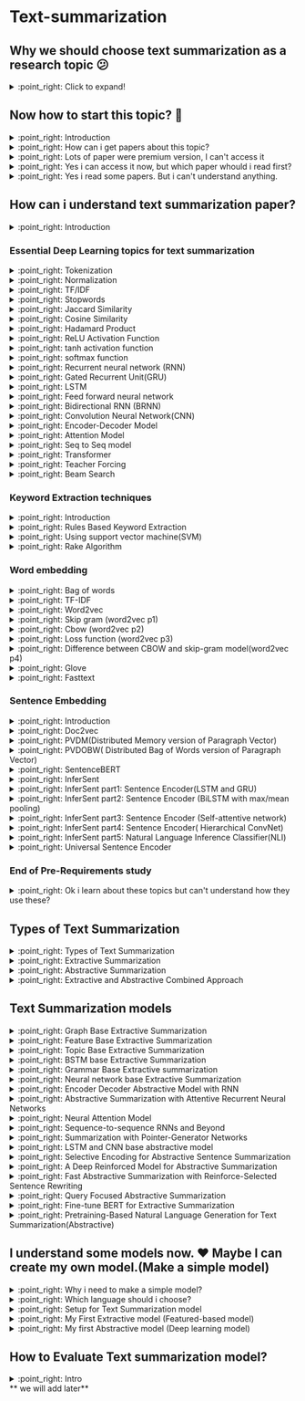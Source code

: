 # Text-summarization

## Why we should choose text summarization as a research topic :confused:
<details>
  <summary> :point_right:  Click to expand! </summary>
From my perspective, when I started to research. I was confused, which topics I should choose? Then I started to research it.  I found so many topics in NLP, but the problem is, every topic is in a stable phase. I was worried about it. After that, I found text summarization and it was not in a stable phase. Because text summarization has no accurate answer that can measure, how much good your model. And also this was a challenging topic. I got inspiration.

Another thing I found that in my country there was no better model published. So the first thing in any research is, "Is this topic already in a stable phase?". Still, text summarization is an amazing topic for research.
</details>

## Now how to start this topic? :face_with_head_bandage:
<details>
  <summary> :point_right:  Introduction </summary>
In any research, first, we need to know about that topic. In this case, we will do the same thing. We will search on google about this topic. Learn What is text summarization? :laughing: . Just spend 2-3 days about it.

2-3 days needed to make mindset. Now you should start reading papers about text summarization. At least you should read 10-20 papers.
</details>

<details>
  <summary> :point_right:  How can i get papers about this topic? </summary>
  It is a basic problem, where we will find the paper. The simple answer is google scholar. Google scholar collects all the research papers from all the research and journal sites.

So simply go [scholar](https://scholar.google.com)
</details>

<details>
  <summary> :point_right:  Lots of paper were premium version, I can't access it</summary>
 I am also depressed about it. How to access them!  After researching somedays, 
  I found an interesting ( https://sci-hub.se  )
  In this site, we can access lots of papers freely.
</details>

<details>
  <summary> :point_right: Yes i can access it now, but which paper whould i read first?</summary>
  In scholar, we can easily select the year. So first read old papers. Cause we won't understand easily recent papers.
</details>

<details>
  <summary> :point_right: Yes i read some papers. But i can't understand anything.</summary>
 
  After reading these papers, you will find some new keywords. These keywords will make you depressed.
  Cause without 1 or 2 papers you won't understand what exactly these papers did. :laughing: 
</details>

## How can i understand text summarization paper?

<details>
  <summary> :point_right: Introduction</summary>
   I also same issue. I can't understand anything. Then i understood that i was stacked in some keywords. Maximum keywords were deep learning keywords. Then i started to learn deep learning. 
  
</details>

### Essential Deep Learning topics for text summarization
<details>
  <summary> :point_right: Tokenization</summary>
  Tokenization is a common task in Natural Language Processing (NLP). It’s a fundamental step in both traditional NLP methods like Count Vectorizer and Advanced Deep Learning-based architectures like Transformers.
Tokenization can be performed on word, character, or subword level.

    1. word: "I live in dhaka" = I-Live-in-dhaka(4 tokens)
    2. character: "Dhaka" = D-h-a-k-a (5 Tokens)
    3. subword: "smarter" = smart-er(2 Tokens)

So, simply tokenization is the process of dividing word or character. But why we need token?
Because of the processing of text data. For every text related model, if we need to run in a large corpus, we need tokenization. Tokenization makes a connection with vocabulary. So in preprocessing, the first step is tokenization.
 </details>

<details>
  <summary> :point_right: Normalization</summary>
When we normalize a natural language resource, we attempt to reduce the randomness in it, bringing it closer to a predefined “standard”. Thats why normalization in NLP is very important.
Normalization has different types of techniques.

    1. Tokenization: We already know about "How to make tokens from input".
    2. Stemming: This process will make every word in its root from. That means lowest form of a word. example: "Change,Changing,changer" to "chang".
    3. lemmatization: This also same to Stemming but not always make root from.
    4. Sentencizing: From a document it will take every sentences and remove every punctuation or symbol. Sometimes it will make everything lower form for better result. For every document we must do this process.
    5. reference resolution: Sometimes we need to make every third person to first person form for better accuracy. Reference resolution helps it.
![Stemming vs Lemmatization](img/sum53.png)
</details>

<details>
  <summary> :point_right: TF/IDF</summary>
TF-IDF is a statistical measure that evaluates how relevant a word is to a document in a collection of documents.
The full form of TF is Term Frequency (TF).The full form of IDF is Inverse Document Frequency.

**TF** = no. of times term occurrences in a document / total number of words in a document

**IDF** = log base e (total number of documents / number of documents which are having term )

There are lots of library in every language for measuring TF-IDF.
In NLP, TF/IDF is a necessary step for information retrieval and keyword Extraction. In-Text summarization, as we need to find information from sentences Tf/IDF does that for us. It was much simple and faster than any other model.
</details>

<details>
  <summary> :point_right: Stopwords</summary>
Stopwords are the words in any language which does not add much meaning to a sentence. They can safely be ignored without sacrificing the meaning of the sentence.

Suppose, a sentence **"Dhaka is the capital city of bangladesh"** . after removing stop words it looks like ** Dhaka capital city bangladesh** . See, it doesn't change the meaning.
So why we need it?

    1. Stopwords are rapidly used in sentences. So for getting usefull information, this always create problems.
    2. Without stopwords, our model computational power will be better.
    3. without stopwords, we can get better accuracy.


In english language nltk library marked **127 words** as a stop words.

```
i, me, my, myself, we, our, ours, ourselves, you, your, yours, yourself,yourselves,
he, him, his, himself, she, her, hers, herself, it, its, itself, they, them,their, 
theirs, themselves, what, which, who, whom, this, that, these, those, am, is,are, 
was, were, be, been, being, have, has, had, having, do, does, did, doing, a, an, 
the, and, but, if, or, because, as, until, while, of, at, by, for, with, about, 
against, between, into, through, during, before, after, above, below, to, from, 
up, down, in, out, on, off, over, under, again, further, then, once, here, there,
when, where, why, how, all, any, both, each, few, more, most, other, some, such,
no, nor, not, only, own, same, so, than, too, very, s, t, can, will, just, don,
should, now
```
we can customize it.

</details>


<details>
  <summary> :point_right: Jaccard Similarity</summary>

The **Jaccard index**, also known as **Intersection over Union** and **the Jaccard similarity coefficient** (originally given the French name coefficient de communauté by Paul Jaccard), is a statistic used for gauging the similarity and diversity of sample sets.

![equation](https://latex.codecogs.com/svg.latex?J(A,B)=%20\frac{|A\cap%20B|}{|A\cup%20B|}%20=%20\frac{|A\cap%20B|}{|A|+|B|-|A\cap%20B|)


![](https://latex.codecogs.com/svg.latex?d_j(A,B)%20=%201-J(A,B)=\frac{|A\cup%20B|-|A\cap%20B|}{|A\cup%20B|})

Here, ![](https://latex.codecogs.com/svg.latex?A%20\cap%20B) represents the number of common words between the set A and B;
![](https://latex.codecogs.com/svg.latex?A%20\cup%20B) represents total number of distinct words in the set A and B.
Why we need it?

Finding the relation between two sentences or vectors.
</details>

<details>
  <summary> :point_right: Cosine Similarity</summary>

As like as jaccard Similarity, Cosine similarity also works for finding relation of vectors.
Given two vectors of attributes, A and B, the cosine similarity, ![](https://latex.codecogs.com/svg.latex?cos(\theta)) , is represented using a dot product and magnitude as

![](https://latex.codecogs.com/svg.latex?similarity%20=%20\cos%20(\theta)%20=%20\frac{A.B}{||A||\hspace{2pt}||B||}%20=%20\frac{\sum^n_{i=1}%20A_i%20B_i}{\sqrt{\sum^n_{i=1}%20A^2_i}\sqrt{\sum^n_{i=1}%20B^2_i}})

where A_i and B_i are components of vector A and B respectively.

</details>


<details>
  <summary> :point_right: Hadamard Product</summary>

In mathematics, the Hadamard product (also known as the element-wise, entrywise or Schur product) is a binary operation that takes two matrices of the same dimensions and produces another matrix of the same dimension as the operands, where each element i, j is the product of elements i, j of the original two matrices.

![](img/sum42.png)

</details>


<details>
  <summary> :point_right: ReLU Activation Function</summary>
ReLU stands for rectified linear unit, and is a type of activation function. It is widely used in Activation Function.

![](img/sum26.png)
why do we use ReLU, if we already have sigmoid?


    1. it takes less time to train or run.
    2. It is very faster than other models.  Cause there is no complex equation. It doesn’t have the vanishing gradient problem suffered by other activation functions like sigmoid or tanh.

But in relu, if the number is negative it will make number 0. So, if all number is negative, it don't activated the function. And it's called Dying ReLU.

ReLU has so many version. **Leaky ReLU** is mostly used in deep learning. Instead of making 0, it makes negative value to multiple of a constant factor.
</details>


<details>
  <summary> :point_right: tanh activation function</summary>

In sigmoid function, every value transform 0 to 1. In tanh function instead of 0 to 1, it makes -1 to 1.

![](img/gg.jpg)

</details>

<details>
  <summary> :point_right: softmax function</summary>

The softmax function squashes the outputs of each unit to be between 0 and 1, just like a sigmoid function. But it also divides each output such that the total sum of the outputs is equal to 1.

![](img/sum23.jpg)

The output of the softmax function is equivalent to a categorical probability distribution, it tells you the probability that any of the classes are true.

Mathematically the softmax function is shown below, where z is a vector of the inputs to the output layer (if you have 10 output units, then there are 10 elements in z). And again, j indexes the output units, so j = 1, 2, ..., K.

![](https://latex.codecogs.com/svg.latex?\sigma%20(z)_j%20=%20\frac{e^{z_j}}{\sum^K_{k=1}e^{z_k}})

Suppose, we have an image where '4' digit is written on it. Now we want character recognition from that image. And we do all process for recognition of the character and make a vector. Now after using softmax function in our result it looks like,

![](img/sum24.png)

So softmax function is basically making the vector into the probabilistic vector.
</details>

<details>
  <summary> :point_right: Recurrent neural network (RNN)</summary>

Recurrent Neural Networks (RNNs) are widely used for data with some kind of sequential structure. For instance, time series data has an intrinsic ordering based on time. Sentences are also sequential, "I love dogs" has a different meaning than "Dogs I love." So if you are working with sequential model, RNN might be the solution for that.\\
A simple architecture for RNN

![](img/sum27.png)

1. **Vector h :** is the output of the hidden state after the activation function has been applied to the hidden nodes. 
   
2. **Matrices Wx, Wy, Wh:** — are the weights of the RNN architecture which are shared throughout the entire network. The model weights of Wx at t=1 are the exact same as the weights of Wx at t=2 and every other time step.
   
3. **Vector Xi:** is the input to each hidden state where i=1, 2,…, n for each element in the input sequence.

We can make divide full architecture with two part.
1. Forward Propagation
2. Backpropagation through time

**Forward Propagation:**

In Forward Propagation, we calculate everything. Like, output,hidden state,loss function,gradient etc.

![](img/sum28.png)
Here,
* **k** is the dimension of the input vector Xi
  
* **d** is the number of hidden nodes

Loss function is calculated by multi-class cross entropy loss function.

![](https://latex.codecogs.com/svg.latex?L_t(y_t,\hat%20y_t)%20=%20-y_t%20log(\hat%20y_t))

OverAll loss function is calculated by below equation.

![](https://latex.codecogs.com/svg.latex?L_{total}(y,\hat%20y)%20=%20-\sum^n_{t=1}%20y_t%20\log(\hat%20y_t))

For gradient calculation of ![](https://latex.codecogs.com/svg.latex?W_y),

![](https://latex.codecogs.com/svg.latex?\frac{\partial%20L_{total}}{\partial%20W_Y}%20=%20\frac{\partial%20L_1}{\partial%20\hat%20y_1}%20\frac{\partial%20\hat%20y_1}{\partial%20z_1}\frac{\partial%20z_1}{\partial%20W_Y}%20+%20\frac{\partial%20L_2}{\partial%20\hat%20y_2}%20\frac{\partial%20\hat%20y_2}{\partial%20z_2}\frac{\partial%20z_2}{\partial%20W_Y}%20+%20\frac{\partial%20L_3}{\partial%20\hat%20y_3}%20\frac{\partial%20\hat%20y_3}{\partial%20z_3}\frac{\partial%20z_3}{\partial%20W_Y}%20=%20\sum^n_{t=1}%20\frac{\partial%20L_t}{\partial%20W_Y})

For gradient Calculation of ![](https://latex.codecogs.com/svg.latex?W_x),

![](https://latex.codecogs.com/svg.latex?\frac{\partial%20L_{total}}{\partial%20W_X}%20=%20\sum^n_{t=1}%20\sum^n_{k=0}%20\frac{\partial%20L_t}{\partial%20\hat%20y_t}%20\frac{\partial%20\hat%20y_t}{\partial%20z_t}\frac{\partial%20z_t}{\partial%20h_t}\frac{\partial%20h_t}{\partial%20h_k}\frac{\partial%20h_k}{\partial%20W_x})

**BackPropagation through time:**

In backward Propagation, It's updated ![](https://latex.codecogs.com/svg.latex?W_x) , ![](https://latex.codecogs.com/svg.latex?W_y) ,![](https://latex.codecogs.com/svg.latex?W_h) value based on gradients.

So, overall process look like,

1. Initialize weight matrices Wx, Wy, Wh randomly

2. Forward propagation to compute predictions

3. Compute the loss

4.Backpropagation to compute gradients

5. Update weights based on gradients

6. Repeat steps 2–5

A problem that RNNs face, which is also common in other deep neural nets, is the **vanishing gradient problem** . Vanishing gradients make it difficult for the model to learn long-term dependencies. For example, if an RNN was given this sentence,

```
The brown and black dog,which was playing with cat, was a German shepherd
```
in this sentence, when we want to predict 'shepherd', it needs the input brown. But 'brown' is too far from 'shepherd'. A long term dependency occurs. And it creates gradient loss. Cause gradient follows chain rule.
However, there have been advancements in RNNs such as gated recurrent units (GRUs) and long short term memory (LSTMs) that have been able to deal with the problem of vanishing gradients.

</details>


<details>
  <summary> :point_right: Gated Recurrent Unit(GRU)</summary>

To solve the vanishing gradient problem of a standard RNN, GRU uses, so-called, update gate and reset gate. Basically, these are two vectors which decide what information should be passed to the output. The special thing about them is that they can be trained to keep information from long ago, without washing it through time or remove information which is irrelevant to the prediction.
![](img/sum29.png)

**Update Gate:**
We start with calculating the update gate $Z_t$ for time step t using the,

![](https://latex.codecogs.com/svg.latex?z_t%20=%20\sigma%20(W^{(z)}%20x_t%20+%20U^{(z)}%20h_{t-1}))


The update gate helps the model to determine how much of the past information (from previous time steps) needs to be passed along to the future.

**Reset Gate:** this gate is used from the model to decide how much of the past information to forget. To calculate it, we use:

![](https://latex.codecogs.com/svg.latex?r_t%20=\sigma%20(W^{(r)}x_t%20+%20U^{(r)}h_{t-1}))


**Current memory content:**
This is a big process, because output depends on it. We can divide it with 4 section.

![](https://latex.codecogs.com/svg.latex?h_t%20=\tanh%20(Wx_t%20+%20r_t%20\odot%20Uh_{t-1}))

1. Multiply the input ![](https://latex.codecogs.com/svg.latex?x_t) with a weight W and ![](https://latex.codecogs.com/svg.latex?h_{t-1}) with a weight U.

2. Calculate the Hadamard (element-wise) product between the reset gate ![](https://latex.codecogs.com/svg.latex?r_t) and ![](https://latex.codecogs.com/svg.latex?Uh_{t-1}). That will determine what to remove from the previous time steps.
3. Sum up the results of step 1 and 2.
4. Apply the nonlinear activation function tanh.

**Final memory at current time step:** This is the output state. Here we computes output from previous computation.

![](https://latex.codecogs.com/svg.latex?h_t%20=%20z_t%20\odot%20h_{t-1}%20+%20(1-z_t)\odot%20h_t)

1. Apply element-wise multiplication to the update gate ![](https://latex.codecogs.com/svg.latex?z_t) and ![](https://latex.codecogs.com/svg.latex?h_{t-1}) .
2. Apply element-wise multiplication to ![](https://latex.codecogs.com/svg.latex?1-z_t) and ![](https://latex.codecogs.com/svg.latex?h`_t) .
3. Sum the results from step 1 and 2.

</details>


<details>
  <summary> :point_right: LSTM</summary>
Long Short Term Memory are a special kind of RNN, capable of learning long-term dependencies. They were introduced by Hochreiter \& Schmidhuber (1997) [20], and were refined and popularized by many people in following work. Lstm architecture is similar to GRU.

![](img/sum30.png)

We can divide whole architecture with 4 section,

**1. Forget gate( ![](https://latex.codecogs.com/svg.latex?f_t) ):**
The first step in our LSTM is to decide what information we’re going to throw away from the cell state. This decision is made by a sigmoid layer called the “forget gate layer.” It looks at ![](https://latex.codecogs.com/svg.latex?h_(t-1)) and ![](https://latex.codecogs.com/svg.latex?x_t), and outputs a number between 0 and 1 for each number in the cell state ![](https://latex.codecogs.com/svg.latex?C_{t-1}). 
**1** represents “completely keep this” while a **0** represents “completely get rid of this.”

![](https://latex.codecogs.com/svg.latex?f_t=\sigma%20(x_tU^f%20+%20h_{t-1}W^f))

**2. input gate (![](https://latex.codecogs.com/svg.latex?i_t) ):** The next step is to decide what new information we’re going to store in
the cell state. This has two parts. First, a sigmoid layer called the “input gate layer” 
decides which values we’ll update. Next, a tanh layer creates a vector of new candidate 
values, ![](https://latex.codecogs.com/svg.latex?\tilde%20C_t), 
that could be added to the state. In the next step, we’ll combine these two to create an 
update to the state.

![](https://latex.codecogs.com/svg.latex?i_t=\sigma%20(x_tU^i%20+%20h_{t-1}W^i))

![](https://latex.codecogs.com/svg.latex?\tilde%20C_t=\tanh%20(x_tU^g%20+%20h_{t-1}W^g))

**3. update old state:** It’s now time to update the old cell state, ![](https://latex.codecogs.com/svg.latex?C_{t-1}), into the new cell state ![](https://latex.codecogs.com/svg.latex?C_t). The previous steps already decided what to do, we just need to actually do it.

We multiply the old state by ![](https://latex.codecogs.com/svg.latex?f_t), forgetting the things we decided to forget earlier. Then we add ![](https://latex.codecogs.com/svg.latex?i_t%20\ast%20\tilde%20C_t). This is the new candidate values, scaled by how much we decided to update each state value.

![](https://latex.codecogs.com/svg.latex?C_t=\sigma%20(f_t*C_{t-1}%20+%20i_t*%20\tilde%20C_t))

**4. output Gate:** Finally, we need to decide what we’re going to output. This output will be based on our cell state, but will be a filtered version. First, we run a sigmoid layer which decides what parts of the cell state we’re going to output. Then, we put the cell state through tanh (to push the values to be between - and 1 and multiply it by the output of the sigmoid gate, so that we only output the parts we decided to.

![](https://latex.codecogs.com/svg.latex?o_t=\sigma%20(x_tU^o%20+%20h_{t-1}W^o))

![](https://latex.codecogs.com/svg.latex?h_t=\tanh%20(C_t)*%20o_t)

</details>


<details>
  <summary> :point_right: Feed forward neural network</summary>

Feed forward neural network is a simple one directional neural network. In RNN there a backward propagation but here only forward propagation. But in this neural network there is a lots of hidden layer for decision making. for computing hidden layer, in this network sigmoid function is used. output layer is only 1 and 0 activation function. Thats why this network is simplest neural network.

![](img/sum50.png)
</details>

<details>
  <summary> :point_right: Bidirectional RNN (BRNN)</summary>

In 1997 Schuster & mike proposed bidirectional model of RNN [26].

![](img/sum35.png)

The idea is to split the state neurons of a regular RNN in a part that is responsible for the positive time direction (forward states) and a part for the negative time direction (backward states). Outputs from forward states are not connected to inputs of backward states, and vice versa.

**FORWARD PASS:** \
Run all input data for one time slice through 
![](https://latex.codecogs.com/svg.latex?1\leq%20t\leq%20T) the BRNN and determine all
predicted outputs.
1. Do forward pass just for forward states (from t=1
to t=T ) and backward states (from t=T to t=1).
2. Do forward pass for output neurons.

**BACKWARD PASS:** \
Calculate the part of the objective function derivative
for the time slice ![](https://latex.codecogs.com/svg.latex?1\leq%20t\leq%20T) used in the forward pass.
1. Do backward pass for output neurons.
2. Do backward pass just for forward states (from t=T
to t=1 ) and backward states (from t=1
to t=T).
</details>

<details>
  <summary> :point_right: Convolution Neural Network(CNN)</summary>

CNN was introduced by LeCun at 1998 [27]. Images recognition, images classifications. Objects detections, recognition faces etc., are some of the areas where CNNs are widely used.

![](img/sum37.jpeg)

We already know what is **Relu** Layer.

**Padding:** \
Sometimes filter does not fit perfectly fit the input image. We have two options for padding:

1. Pad the picture with zeros (zero-padding) so that it fits
   
2. Drop the part of the image where the filter did not fit. This is called valid padding which keeps only valid part of the image.

**pooling:**
Pooling layers section would reduce the number of parameters when the images are too large. Spatial pooling also called subsampling or downsampling which reduces the dimensionality of each map but retains important information. Spatial pooling can be of different types:

1. Max Pooling
2. Average Pooling
3. Sum Pooling

Max Pooling is the most common among others.Max pooling takes the largest element from the rectified feature map. Taking the largest element could also take the average pooling. Sum of all elements in the feature map call as sum pooling.

![](img/sum36.png)


**Flattening:** An image is nothing but a matrix of pixel values. 
In Neural network it is difficult to work with 3-dimentional matrix. 
So we make 2D matrix to 1D matrix by flattened for feeding the next layer.

![](img/sum38.png)


**Fully Connected Layer:** \
The layer we call as FC layer, we flattened our matrix into vector and feed it into a 
fully connected layer like a neural network. Every node connected to others hidden layer node.

**Process:** 

1. Provide input image into convolution layer
2. Choose parameters, apply filters with strides, padding if requires. Perform convolution on the image and apply ReLU activation to the matrix.
3. Perform pooling to reduce dimensionality size
4. Add as many convolutional layers until satisfied
5. Flatten the output and feed into a fully connected layer (FC Layer)
6. Output the class using an activation function (Logistic Regression with cost functions) and classifies images.


</details>

<details>
  <summary> :point_right: Encoder-Decoder Model</summary>

The encoder-decoder model is composed of encoder and decoder like its name. The encoder converts an input document to a latent representation (vector), and the decoder generates a summary by using it.
It was develop by google AI [21] and also implemeted it in the google play service. In our message section, this technique is used. So we already know what is it.

![](img/sum31.png)

In Encoder part, machine will learn context sequentially. We can use any sequential model 
here for learning purpose. Like, RNN,LSTM,CNN,Seq to seq, GRU etc.
In Decoder part, machine Decode what he learn and it depends on what we want. 
It can be translation,summary,question-answer etc.

In NLP, Encoder Decoder model is hugely used by researcher Cause of good accuracy.
In summarization We will see how to summary a text by encoder decoder.

</details>




<details>
  <summary> :point_right: Attention Model</summary>

Suppose we want to translate English to bangla.

![](img/sum33.png)

In this figure, You can see when we translate 'Hasina', We don't need to focus 'Bangladesh'. When we decode something, we don't need to focus all the word. Only we need to focus those word who was closely connected. Here 'Attention' mechanism comes.

![](img/sum34.png)

In This figure, we have a bidirectional RNN for encoder. Now when we decode, 
there is a value comes from every hidden state. Because we need to know which word
we need to focus. This model is proposed by Bahdanau at 2014 [25].

In this architecture, they define each conditional probability,

![](https://latex.codecogs.com/svg.latex?p(y_i|y_1,...,y_{i-1},X)=g(y_{i-1},s_i,c_i))

where ![](https://latex.codecogs.com/svg.latex?s_i) is an RNN hidden state for time i, computed by

![](https://latex.codecogs.com/svg.latex?s_i=f(s_{i-1},y_{i-1},c_i))

The context vector ![](https://latex.codecogs.com/svg.latex?c_i) is, then, computed as a weighted sum of these annotations ![](https://latex.codecogs.com/svg.latex?h_i)

![](https://latex.codecogs.com/svg.latex?c_i=\sum^{T_x}_{j=1}\alpha_{ij}h_j)

The weight ![](https://latex.codecogs.com/svg.latex?\alpha_{ij}) of each annotation ![](https://latex.codecogs.com/svg.latex?h_j) is computed by

![](https://latex.codecogs.com/svg.latex?\alpha_{ij}=\frac{\exp(e_{ij})}{\sum^{T_x}_{k=1}\exp(e_{ik})})

where,

![](https://latex.codecogs.com/svg.latex?e_{ij}=a(s_{i-1},h_j))

![](https://latex.codecogs.com/svg.latex?h_j) is the hidden state of RNN Model


</details>



<details>
  <summary> :point_right: Seq to Seq model</summary>

This model is one of the famous model in NLP. Why? It can solve different types of difficult task that we can't do with other language. This model is also very fast.
This model was introduced by google at 2014 [30]. This model also based on encoder-decoder architecture.
But we need to give input sequentially and output layer will give us output sequentially. So, there is no big difference.

We can use different types model in encoder and decoder here. Like,

1. RNN or Bidirectional RNN
2. LSTM or Bidirectional LSTM
3. GRU or Bidirectional GRU

</details>


<details>
  <summary> :point_right: Transformer</summary>

Transfer learning or transformer is the first transduction model relying entirely on self-attention to compute representations of its input and output without using sequence-aligned RNNs or convolution. How? why is this model much important and famous?  This model was introduced by Vaswani at 2017 in his famous paper "Attention is all you need" [37]. They used multi-head attention instead of single-head attention.

![](img/sum51.png)

From this figure, we can guess how this architecture works.\
We already know about **"Embedding", "Feed Forward neural network",
"Softmax","Normalization"**. Now we will know about **"Multi-Head Attention"** and **"Positional Encoding"**.

**Positional Embedding:** Since this model contains no recurrence and no convolution,
in order for the model to make use of the
order of the sequence, we must inject some information about the relative or absolute position
of the
tokens in the sequence. To this end, they add "positional encodings" to the input embeddings 
at the bottoms of the encoder and decoder stacks. The positional encodings have the same dimension ![](https://latex.codecogs.com/svg.latex?d_{model})
as the embeddings, so that the two can be summed. They used sine and cosine function for different frequency.

![](https://latex.codecogs.com/svg.latex?PE_{(pos,2i)}=\sin(pos/10000^{2i/d_{model}}))

![](https://latex.codecogs.com/svg.latex?PE_{(pos,2i+1)}=\cos(pos/10000^{2i/d_{model}}))

**Multi-Head Attention:** In single attention, if the input consists of
queries and keys of dimension ![](https://latex.codecogs.com/svg.latex?d_k), and values of dimension ![](https://latex.codecogs.com/svg.latex?d_v), We compute the dot products of the query with all keys, divide each by 
![](https://latex.codecogs.com/svg.latex?\sqrt{d_k}), and apply a softmax function to obtain the weights on the
values.

![](https://latex.codecogs.com/svg.latex?Attention(Q,K,V)=softmax(\frac{QK^T}{\sqrt{d_k}})V)

In Multi-Head Attention model, instead of performing a single attention function with $d_{model}$-dimensional keys, values and queries,
we found it beneficial to linearly project the queries, keys and values h times with different, learned
linear projections to ![](https://latex.codecogs.com/svg.latex?d_k), ![](https://latex.codecogs.com/svg.latex?d_k) and ![](https://latex.codecogs.com/svg.latex?d_v) dimensions, respectively.
Multi-head attention allows the model to jointly attend to information from different representation
subspaces at different positions. With a single attention head, averaging inhibits this

![](https://latex.codecogs.com/svg.latex?MultiHead(Q,K,V)=Concat(head_1,...,head_h)W^O)

where,

![](https://latex.codecogs.com/svg.latex?head_i=Attention(QW^Q_i,KW^k_i,VW^V_i))

We have to fixed head size.

**Self Attention:** Self-attention, sometimes called intra-attention, is an attention mechanism relating different positions of a single sequence in order to compute a representation of the sequence.Self-attention allows the model to look at the other words in the input sequence to get a better understanding of a certain word in the sequence. Now, let’s see how we can calculate self-attention.

1. First, we need to create three vectors from each of the encoder’s input vectors: 
    Query Vector,
Key Vector,
Value Vector.
2. Next, we will calculate self-attention for every word in the input sequence
3. Consider this phrase – “Legends Never die”. To calculate the self-attention for the first word “Legends”, we will calculate scores for all the words in the phrase with respect to “legends”. This score determines the importance of other words when we are encoding a certain word in an input sequence

![](img/sum54.png)


**Encoder:** The encoder is composed of a stack of N = 6 identical layers. Each layer has two
sub-layers. The first is a multi-head self-attention mechanism, and the second is a simple, position wise fully 
connected feed-forward network. We employ a residual connection [10] around each of
the two sub-layers, followed by layer normalization [1]. That is, the output of each sub-layer is
LayerNorm(x + Sublayer(x)), where Sublayer(x) is the function implemented by the sub-layer
itself. To facilitate these residual connections, all sub-layers in the model, as well as the embedding
layers, produce outputs of dimension ![](https://latex.codecogs.com/svg.latex?d_{model}) = 512.

**Decoder:** The decoder is also composed of a stack of N = 6 identical layers. In addition to the two
sub-layers in each encoder layer, the decoder inserts a third sub-layer, which performs multi-head
attention over the output of the encoder stack. Similar to the encoder, we employ residual connections
around each of the sub-layers, followed by layer normalization. We also modify the self-attention
sub-layer in the decoder stack to prevent positions from attending to subsequent positions. This
masking, combined with fact that the output embeddings are offset by one position, ensures that the
predictions for position i can depend only on the known outputs at positions less than i.


</details>


<details>
  <summary> :point_right: Teacher Forcing</summary>

Teacher forcing is a strategy for training recurrent neural networks that uses model output from a prior time step as an input. 
Teacher forcing works by using the actual or expected output from the training dataset at the current time step y(t) as 
input in the next time step X(t+1), rather than the output generated by the network.

Lets take an example,

"Dhaka is the capital city of bangladesh". We want to feed this sentence in RNN. We must add [start] and [end] 
token in the sentence. 

now the sentence looks like, "[Start] Dhaka is the capital city of bangladesh [End]".

When we give [Start] token, if it gives "The" as a output, and if we continue this process,
whole sequence will be wrong. The model is in the off track and is going to get punished for every subsequent 
word it generates. This makes learning slower and the model unstable.

Here Teacher Forcing comes, When we calculate error and found we are in off track 
we will replace it with others word. It makes faster the model. 

Lots of teacher forcing approach were invented in recent years, we can use any of it.

</details>


<details>
  <summary> :point_right: Beam Search</summary>

Let's Think about, after calculating a output vector, how we can predict correct sentence. 
As like as Teacher forcing, If one word is incorrect, entire sequence can be incorrect. 
After using softmax function, If we take always highest value , it may be give wrong value. In greedy search, 
always take highest softmax value.

Instead of taking only maximum value we can take few value with highest softmax value. 
Suppose our Beam=3, We will take 3 value from output vector and make a bfs tree with it.

![](img/sum55.jpg)


After taking each of them, we will calculate conditional probability with them in each time step.
And we will take maximum probabilistic Sequence for our output.

</details>

### Keyword Extraction techniques

<details>
  <summary> :point_right: Introduction</summary>
Keyword extraction is tasked with the automatic identification of terms that best describe the subject of a document. Key phrases, key terms, key segments or just keywords are the terminology which is used for defining the terms that represent the most relevant information contained in the document.(source wiki). If you get good keyword from text, your answer will be more accurate.
Maximum extractive and abstractive models depend on keyword Extraction.

</details>


<details>
  <summary> :point_right: Rules Based Keyword Extraction</summary>

Rules-based Keyword extraction basically conditional or pattern type.
In 2008  Khoury, Richard, Fakhreddine Karray, and Mohamed S. Kamel published a paper about a rules-based model in keyword extraction using parts of speech hierarchy [1]. In this model, they describe, parts of speech have an important role in keyword extraction. They made a supervised learning model and a training corpus.

1. words are split according to their parts of speech tag. 
2. words are divided into different categories.
3. rules and condition check here which looks like a tree, every edge have a different condition.
4. if the word goes to the leaf then we will take it as a keyword.

</details>


<details>
  <summary> :point_right: Using support vector machine(SVM)</summary>

In machine learning, support vector machines (SVMs, also support vector networks) are supervised learning models with 
associated learning algorithms that analyze data used for classification and regression analysis.
In 2006, Zheng and khuo made a keyword extraction model using SVM [2].

1. **Pre-processing:** For a document, we conduct the sentence split, word tokenization and POS (part-of-speech) tagging by using GATE. Next, employ Linker to analyze the dependency relationships between words in each sentence. After that, we employ tri-gram to create candidate phrases and then filter the phrases whose frequencies are below a predefined threshold. We also exclude the common words in the stop-words list. We conduct gentle stemming by using WordNet. Specifically, we only stem the plural noun, gerund, and passive infinitive by their dictionary form. Finally, we obtain a set of ‘keyword candidate’ for later processing.
2. **Feature extraction:** The input is a bag of words/phrases in a document. We make use of both local context information(POS Feature, Linkage Features, Contextual TFIDF Feature) and global context information(TFIDF Feature, First Occurrence Feature, Position Features) of a word/phrase in a document to define its features. The output is the feature vectors, and each vector corresponds to a word/phrase.
3. **Learning:** The input is a collection of feature vector by step (2). We construct a SVM model that can identify the keyword. In the SVM model, we view a word/phrase as an example, the words/phrases labeled with ‘keyword’ as positive examples, and the other words/phrases as negative examples. We use the labeled data to train the SVM model in advance.
4. **Extraction:** The input is a document. We employ the preprocessing and the feature extraction on it, and obtain a set of feature vectors. We then predict whether or not a word/phrase is a keyword by using the SVM model from step (3). Finally, the output is the extracted keywords for that document.

</details>

<details>
  <summary> :point_right: Rake Algorithm</summary>
In 2010 Stuart Rose invented new techniques in keyword extraction name Rapid automatic keyword extraction(RAKE).
It was one of the popular algorithms used in finding important keywords. In-text Summarization, this algorithm much popular in keyword extraction.

**Candidate keywords:**  Split the words by tokenizing them. Remove the stop word and delimiters.
All other word is candidate words. Be careful about the position. Cause position matters when we rank them.

**Keyword scores:** Keyword Scores were calculated from the co-occurrence graph.

Suppose we have some word token after stop word remove.
```
Compatibility – systems – linear constraints – set – natural numbers – Criteria –
compatibility – system – linear Diophantine equations – strict inequations – nonstrict
inequations – Upper bounds – components – minimal set – solutions – algorithms –
minimal generating sets – solutions – systems – criteria – corresponding algorithms –
constructing – minimal supporting set – solving – systems – systems
```

For co-occurrence graph we need sorted, unique word. now it looks like,

```
algorithms – bounds – compatibility – components – constraints – constructing – corresponding –
criteria – diophantine – equations – generating – inequations – linear – minimal – natural –
nonstrict – numbers – set – sets – solving – strict – supporting – system – systems – upper
```

In co-occurrence we check for every i,j cell. if i'th row and j'th coloum are related or co-related,
we will increase count of this cell. Table 2.1 and Table 2.2 define us how it works.
![](img/table1.png) 

![](img/table2.png)

**Extracted keywords** After candidate keywords are scored, the top T scoring candidates are selected as keywords for the document. We compute T as one-third the number of words
in the graph.
</details>


### Word embedding


<details>
  <summary> :point_right: Bag of words</summary>

The bag-of-words model is a simplifying representation used in natural language processing and information retrieval (IR).
In this model, a text (such as a sentence or a document) is represented as the bag (multiset) of its words, disregarding
grammar and even word order but keeping multiplicity.The bag-of-words model is commonly used in methods of document 
classification where the (frequency of) occurrence of each word is used as a feature for training a classifier.
An early reference to "bag of words" in a linguistic context can be found in Zellig Harris's 1954 article on Distributional Structure.[source: wiki]
Bag of words process has two steps.

**Tokenization:**  First we tokenize whole sentences.
**Vectors Creation:**
	after doing the first step, we will make a vector for each sentence.
	Dividing sentences into words and creating a list with all unique words and also in alphabetical order. \\
Let's take an example with three-sentence,
```
 John likes to watch movies.
 Mary likes movies too.
 Mary also likes to watch football games.
```
Now after tokenization, our word list look like,

```
[also,football,games,john,likes,mary,movies,to,too,watch]
```

After that we need to compute sparse matrix. This sparse matrix represent the bag of words.
In sparse matrix every cell represent, **occurence of j'th word in i'th sentence**. 

![](img/sum1.jpg)
</details>


<details>
  <summary> :point_right: TF-IDF</summary>

TF-IDF value will be increased based on frequency of the word in a document. Like Bag of Words in this technique also we can not get any semantic meaning for words. \\
But this technique is mostly used for document classification and also 
successfully used by search engines like Google, as a ranking factor for content.

Suppose we have three sentences.
```
A. This pasta is very tasty and affordable.
B. This pasta is not tasty and is affordable.
C. This pasta is very very delicious.
```
Let's consider each sentence as a document. Here also our first task is tokenization (dividing sentences into words or tokens) and then taking unique words.

![](img/table3.png)

</details>


<details>
  <summary> :point_right: Word2vec</summary>

The Word2Vec model is used for learning vector representations of words called “word embeddings”. In the previous methods, there was no semantic meaning from words of corpus. 
Word2vec model takes input as a large size of the corpus and produces output to vector space. This vector space size may be in hundred of dimensionality. Each word vector will be placed on this vector space.
word2vec uses 2 types of methods. There are

1. Skip-gram
2. CBOW (Continuous Bag of Words)


![](img/sum2.png)

Here one more thing we have to discuss that is window size. window size basically 1-gram,bi-gram,tri-gream,N-gram model.

</details>

<details>
  <summary> :point_right: Skip gram (word2vec p1)</summary>
In this method , take the center word from the window size words as an input and context words (neighbour words) as outputs. Word2vec models predict the context words of a center word using skip-gram method. Skip-gram works well with a small dataset and identifies rare words really well.
In 2013 Mikolov first time told about this method [3].

![](img/sum3.png)

According to Fig,

1. Both the input word **wi** and the output word **wj** are one-hot encoded into binary vectors **x** and **y** of size V.
2. First, the multiplication of the binary vector x and the word embedding matrix **W** of size 
   **V×N** gives us the embedding vector of the input word **wi** the i-th row of the matrix 
   **W**.
3. This newly discovered embedding vector of dimension N forms the hidden layer.
4. The multiplication of the hidden layer and the word context matrix 
   **W'** of size **N×V** produces the output one-hot encoded vector **y**.
5. The output context matrix **W'** encodes the meanings of words as context, 
   different from the embedding matrix W. NOTE: Despite the name, **W'** is independent of 
   **W**, not a transpose or inverse or whatsoever.

</details>

<details>
  <summary> :point_right: Cbow (word2vec p2)</summary>
The Continuous Bag-of-Words (CBOW) is another similar model for learning word vectors. It predicts the target word (i.e. “swing”) 
from source context words (i.e., “sentence should the sword”).
Because there are multiple contextual words, we average their corresponding word vectors, constructed 
by the multiplication of the input vector and the matrix \emph{W}. Because the averaging stage smoothes over a lot
of the distributional information, some people believe the CBOW model is better for small dataset.

![](img/sum4.png)

</details>


<details>
  <summary> :point_right: Loss function (word2vec p3)</summary>
Both the skip-gram model and the CBOW model should be trained to minimize a well-designed loss/objective function. 
There are several loss functions we can incorporate to train these language models. like,

1. Full Softmax
2. Hierarchical Softmax
3. Cross Entropy
4. Noise Contrastive Estimation (NCE)
5. Negative Sampling (NEG)
</details>


<details>
  <summary> :point_right: Difference between CBOW and skip-gram model(word2vec p4)</summary>

</details>



<details>
  <summary> :point_right: Glove</summary>
GloVe stands for global vectors for word representation. It is an unsupervised learning algorithm 
developed by Stanford for generating word embeddings by aggregating global word-word co-occurrence matrix from a corpus. 
The resulting embeddings show interesting linear substructures of the word in vector space.
GloVe is essentially a log-bilinear model with a weighted least-squares objective. The main intuition underlying the model 
is the simple observation that ratios of word-word co-occurrence probabilities have the potential for encoding some form of meaning. In Glove we also create sparse matrix.
It was directly involved in the probability matrix.

For example, consider the co-occurrence probabilities for target words ice and steam with various probe words from the vocabulary.
Here are some actual probabilities from a 6 billion word corpus:

![](img/sum7.png)

</details>


<details>
  <summary> :point_right: Fasttext</summary>

Compared to other word embedding methods, FastText (Mikolov et al., 2016) is a new approach which can generate competitive results.[4] [5] This technique is much popular.

![](img/sum6.jpg)

According to the main paper, the model is a simple neural network with only one layer.
The bag-of-words representation of the text is first fed into a lookup layer, 
where the embeddings are fetched for every single word. Then, those word embeddings are 
averaged, so as to obtain a single averaged embedding for the whole text. At the hidden layer
we end up with **(n\_words x dim)** number of parameters, where dim is the size of the 
embeddings and n\_words is the vocabulary size. After the averaging, we only have a single 
vector which is then fed to a linear classifier: we apply the softmax over a linear transformation of the output of the input layer. The linear transformation is a matrix with {\bf (dim x n\_output)}, where {\bf n\_output} is the number output classes. In the original paper, the final log-likelihood is:

![](https://latex.codecogs.com/svg.latex?-\frac{1}{N}\sum^N_{i=n}y_n\log(f(BAx_n)))


where,
1. ![](https://latex.codecogs.com/svg.latex?x_n) is the original one-hot-encoded representation of a word (or n-gram feature),
2. A is the look-up matrix that retrieves the word embedding,
3. B is the linear output transformation,
4. f is the softmax function

</details>

### Sentence Embedding

<details>
  <summary> :point_right: Introduction</summary>

Instead of dealing with words, we can directly work with the sentence. how? 
Sentence embedding is the answer. Sentence embedding also makes semantic information 
in vector.

Suppose we have two sentences, 'I don’t like crowded places',
'However, I like one of the world’s busiest cities, New York'. 
Here, How can we make the machine draw the inference between ‘crowded places’
and ‘busy cities’?

Word embedding can't do that. But we can do it by sentence embedding.
There are lots of techniques in recent years. We will talk about a few of them.

1. Doc2Vec
2. SentenceBERT
3. InferSent
4. Universal Sentence Encoder

</details>


<details>
  <summary> :point_right: Doc2vec</summary>

An extension of Word2Vec, the Doc2Vec embedding is one of the most popular techniques out there.
Introduced in 2014, it is an unsupervised algorithm and adds on to the Word2Vec model by introducing another ‘paragraph vector’ by T mikolov [6]. In 2015 it was improved by Andrew [7]. Also, there are 2 ways to add the paragraph vector to the model. 
one is PVDM and another PVDOBW.
</details>


<details>
  <summary> :point_right: PVDM(Distributed Memory version of Paragraph Vector)</summary>

We assign a paragraph vector sentence while sharing word vectors among all sentences. Then we either average or concatenate the (paragraph vector and words vector) to get the final sentence representation.
If you notice, it is an extension of the Continuous Bag-of-Word type of Word2Vec where we predict the next word given a set of words. It is just that in PVDM, we predict the next sentence given a set of sentences.
![](img/sum8.png)
</details>

<details>
  <summary> :point_right: PVDOBW( Distributed Bag of Words version of Paragraph Vector)</summary>

PVDOBW is the extention of Skip-gram model in Word2vec. Here, we just sample random words from the sentence and make the model predict which sentence it came from(a classification task).

![](img/sum9.png)

PVDM is more than enough for most tasks.But we can use both parallelly.
</details>

<details>
  <summary> :point_right: SentenceBERT</summary>

Currently, the leader among the pack, SentenceBERT was introduced by Reimers in 2018 [8] 
and immediately took the pole position for Sentence Embeddings. At the heart of this 
BERT-based model, there are 4 key concepts:

1. Attention
2. Transformers
3. BERT
4. Siamese Network


we will discuss BERT,transformers,Attention model later.

Sentence-BERT uses a Siamese network like architecture to provide 2 
sentences as an input. These 2 sentences are then passed to BERT models and a pooling layer 
to generate their embeddings. Then use the embeddings for the pair of sentences as inputs to 
calculate the cosine similarity.

![](img/sum10.png)

Suppose we have some sentences.

1. I ate dinner. 
2. We had a three-course meal.
3. Brad came to dinner with us.
4. He loves fish tacos.",
5. In the end, we all felt like we ate too much.
6. We all agreed; it was a magnificent evening.

Now, if we want to find the similarity between these sentences with 
**"I had pizza and pasta"**. SentenceBert will give us.

![](img/table4.png)

</details>

<details>
  <summary> :point_right: InferSent</summary>

InferSent is a sentence embeddings method that provides semantic sentence representations 
invented by A Conneau in 2017 [9]. It is trained on natural language inference data and 
generalizes well to many different tasks.

In this model,they examine standard recurrent models such as LSTMs and
GRUs, for which we investigate mean and maxpooling over the hidden representations; 

The architecture consists of 2 parts:

1. One is the sentence encoder that takes word vectors and encodes sentences into vectors
2. Another, NLI classifier that takes the encoded vectors in and outputs a class among entailment, contradiction and neutral.

![](img/sum11.jpg)

In the author paper, four types of sentence encoder were discussed.

</details>
<details>
  <summary> :point_right: InferSent part1: Sentence Encoder(LSTM and GRU)</summary>

First, and simplest, encoders apply recurrent neural networks using either LSTM or GRU modules, as in sequence to sequence encoders. For a sequence of T words (w1, . . . , wT ), the network computes a set of T hidden representations h1, . . . , hT , with ht = -> LSTM(w1, . . . , wT ) (or using GRU units instead). A sentence is represented by the last hidden vector, hT.

</details>

<details>
  <summary> :point_right: InferSent part2: Sentence Encoder (BiLSTM with max/mean pooling)</summary>

It’s a bi-directional LSTM network which computes n-vectors for n-words and each vector is a 
concatenation of output from a forward LSTM and a backward LSTM that read the sentence in 
opposite direction. Then a max/mean pool is applied to each of the concatenated vectors to 
form the fixed-length final vector.
![](img/sum12.png)

</details>

<details>
  <summary> :point_right: InferSent part3: Sentence Encoder (Self-attentive network)</summary>

The self-attentive sentence encoder uses an attention mechanism over the hidden states of a BiLSTM to generate a representation u of an input sentence. The attention mechanism is defined as,

![](https://latex.codecogs.com/svg.latex?\bar%20h_i=%20\tanh(Wh_i+b_w))

![](https://latex.codecogs.com/svg.latex?\alpha_i=%20\frac{e^{\bar%20h^T_i%20u_w}}{\sum_i%20e^{\bar%20h^T_i%20u_w}})

![](https://latex.codecogs.com/svg.latex?u=%20\sum_t%20\alpha_i%20h_i)

Where ![](https://latex.codecogs.com/svg.latex?{h_1,.....,h_T}) are the output hidden 
vectors of BiLSTM. These are fed to an affine transformation ![](https://latex.codecogs.com/svg.latex?(W,b_w)) 
which outputs a set of keys ![](https://latex.codecogs.com/svg.latex?(\bar%20h_1,....,\bar%20h_T)).
The ![](https://latex.codecogs.com/svg.latex?\{\alpha_i\}) represent the score of similarity 
between the keys and learned context query vector ![](https://latex.codecogs.com/svg.latex?u_w). 
These weights are used to produce the final representation u, 
Which is a linear combination of the hidden vectors.

![](img/sum13.png)

</details>

<details>
  <summary> :point_right: InferSent part4: Sentence Encoder( Hierarchical ConvNet)</summary>

One of the currently best performing models on classification tasks is a convolutional architecture termed AdaSent, which concatenates different representations of the sentences at a different level of abstractions. The hierarchical convolutional network introduced in the paper is inspired by that and comprise 4 convolutional layers. At every layer, max-pooling of the feature maps is done to obtain representation. The final sentence embedding is represented by a concatenation of the 4 max-pooled representations.

![](img/sum14.jpg)
</details>

<details>
  <summary> :point_right: InferSent part5: Natural Language Inference Classifier(NLI)</summary>

This section discusses the inference classifier network which takes these sentence embeddings and predicts the output label.

![](img/sum15.png)
After the sentence vectors are fed as input to this model, 3 matching methods are applied to extract relations between the text, u and hypothesis, v –

1. concatenation of the two representations (u, v)
2. element-wise product (u * v)
3. and, absolute element-wise difference (|u - v|)

The resulting vector captures information from both the text, u and the hypothesis, v, and 
is fed into a 3-class classifier( entailment, contradiction and neutral) consisting of 
multiple fully connected layers followed by a softmax layer.
</details>

<details>
  <summary> :point_right: Universal Sentence Encoder</summary>

One of the most well-performing sentence embedding techniques right now is the Universal 
Sentence Encoder. And it should come as no surprise from anybody that it has been proposed by Google. The key feature here is 
that we can use it for Multi-task learning.
This means that the sentence embeddings we generate can be used for multiple tasks 
like sentiment analysis, text classification,
sentence similarity, etc, and the results of these asks are then fed back to the model
to get even better sentence vectors that before.

This technique was invented by google and authored Cer and Daniel in 2018 [10]. 

![](img/sum16.png)

In this model, they use two types of encoder. We can use any of them.

1. Transformer
2.  Deep Averaging Network (DAN)

Both of these models are capable of taking a word or a sentence as input and generating
embeddings for the same. The following is the basic flow:

1. Tokenize the sentences after converting them to lowercase
2. Depending on the type of encoder, the sentence gets converted to a 512-dimensional vector

    1. If we use the transformer, it is similar to the encoder module of the transformer architecture and uses the self-attention mechanism.
    2. The DAN option computes the unigram and bigram embeddings first and then averages them to get a single embedding. This is then passed to a deep neural network to get a final sentence embedding of 512 dimensions.
    
3. These sentence embeddings are then used for various unsupervised and supervised tasks like Skipthoughts, NLI, etc. The trained model is then again reused to generate a new 512 dimension sentence embedding.

![](img/sum17.png)

Similarity of two vector:

![](https://latex.codecogs.com/svg.latex?sim(u,v)%20=%20(1-%20\frac{\arccos%20\frac{u.v}{||u||\hspace{2pt}||v||}}{\pi}))
</details>

### End of Pre-Requirements study
<details>
  <summary> :point_right: Ok i learn about these topics but can't understand how they use these?</summary>

Yeah. It's really tough to understand, how they used these topics in Text summarization models. In my opinion, Maximum models used these topics as a sub-portion. So we need to read a paper sequentially and learn which portion we will do with these topics. 
</details>

## Types of Text Summarization


<details>
<summary> :point_right: Types of Text Summarization</summary>

We can divide all summarization model into three categories.
1.  Extractive Summarization 
2.  Abstractive Summarization
3.  Combined Approach

</details>


<details>
<summary> :point_right: Extractive Summarization</summary>
Extractive summarization means identifying important sections of the text and generating them verbatim producing a subset of the sentences from the original text.
Here, content is extracted from the original data, but the extracted 
content is not modified in any way.

So many Extractive summarization techniques were invented after 2004. Like,

1.  LexRank (Erkan and Radev, 2004) 
2.  TextRank (Mihalcea and Tarau, 2004) 
3.  RegSum system (Hong and Nenkova, 2014)
4.  TextTeaser(Jolo Balbin,2013)
5.  Summarization by LSA(Ferda and Ilyas,2011)
6.  Quasi-Synchronous Grammar base(Woodsend and Yansong Feng,2010)
7.  Neural network Base extractive
8.  An attention-based encoder-decoder(Cheng and Lapata (2016))
</details>


<details>
<summary> :point_right: Abstractive Summarization</summary>

Abstractive summarization is much advanced from extractive and also much good accuracy. It is more fluent and natural summaries.The abstractive model takes advantage of deep learning. In this time so many new models coming with high accuracy.

1.  Encoder-decoder Model
2.  CNN and RNN model
3.  LSTM model
4.  Traning model like MLE
5.  Seq to seq model
6.  Summarization using sentence Compression
7.  Abstractive Text Summarization using Reinforcement Learning
8.  Summarization using GRU or BGRU
9.  Attention base model
10.  Pointer base model
11.  Transformer base model like bart

Many Models was invented in recent years using these techniques.

</details>

<details>
<summary> :point_right: Extractive and Abstractive Combined Approach</summary>

As our data like news, articles, blogs, papers, etc increasing day by day. Also out content is much bigger than the old one. The abstractive models take lots of time in computing. The extractive models are much faster. That's why nowadays researchers make a combined way.


1.  Focusing importance sentences and use abstractive model (Abigail See, Liu, Christopher,2017)
2.  Query Focused Abstractive Summarization (Tal Baumel, Matan Eyal, Michael Elhadad,2018)
3.  Fast Abstractive Summarization with Reinforce-Selected Sentence Rewriting (chen and bishal,2018)
</details>

## Text Summarization models

<details>
<summary> :point_right: Graph Base Extractive Summarization</summary>

Graph Base Extractive Summarization is the oldest technique.
In 2004, Mihalcea and Rada discussed graph base model textrank. 
This technique was based on PageRank.

![](img/page_rank.png)

In TextRank, We just make relations with sentences by Some processing. we link 
sentence to sentence.
Every Sentence is treated like a node. We can make the graph with word unit.

**graph clustering** is the major process here.
An overall Graph bases model structure:

![](img/sum18.jpg)

</details>


<details>
<summary> :point_right: Feature Base Extractive Summarization</summary>

In Feature base Model, Sentence are ranked by some features.


1. Position of the sentence in input document
2. Presence of the verb in the sentence
3. Length of the sentence
4. Term frequency(TF)
5. Named entity tag NE
6. Font style

Basically these features are used in feature based model was developed by 
Jagadeesh in 2005 [12]. Feature Base Extraction model is better than any other 
extraction model. Cause, we can add deep learning feature or another good feature for 
ranking sentences.
![](img/sum19.jpg)

</details>


<details>
<summary> :point_right: Topic Base Extractive Summarization</summary>

The topic base model calculates the topic of the document and evaluate each sentences by what kinds of topics are 
included (the "main" topic is highly evaluated when scoring the sentence).
**Latent Semantic Analysis (LSA) is usually used to detect the topic.** It's based on SVD (Singular Value Decomposition). 
A good representation about text summarization with LSA was given by Ozsoy(2011) [13].
In this paper they used three step.

**Step 1(Input Matrix Creation):** \
The way in which an input matrix is created is very important for summarization, since it affects the
resultingmatrices calculated with SVD. As already mentioned, SVD is a complex algorithm and its complexity 
increases withthe size of input matrix, which degrades the performance. In order to reduce the matrix size, 
rows of the matrix, i.e. thewords, can be reduced by approaches like removing stop words, using the roots of words 
only, using phrases instead ofwords and so on. Also, cell values of matrix can change the results of SVD. There are 
different approaches to filling outthe cell values. These approaches are as follows:

1. **Frequency of word:** the cell is filled in with the frequency of the word in the sentence.
2. **Binary representation:** the cell is filled in with 0/1 depending on the existence of a word in the sentence.
3. **Tf-idf (Term Frequency-Inverse Document Frequency):** the cell is filled in with the tf-idf value of the word.A higher tf-idf value means that the word is more frequent in the sentence but less frequent in the wholedocument. A higher value also indicates that the word is much more representative for that sentence thanothers.
4. **Log entropy:** the cell is filled in with the log-entropy value of the word, which gives information on how infor-mative the word is in the sentence.
5. **Root type:** the cell is filled in with the frequency of the word if its root type is a noun, otherwise the cell valueis set to 0.
6. **Modified Tf-idf:** this approach is proposed in Ozsoy et al. [3], in order to eliminate noise from the input matrix.The cell values are set to tf-idf scores first, and then the words that have scores less than or equal to the averageof the row are set to 0.


**Step 2(Singular Value Decomposition (SVD)):** \
SVD is an algebraic method that can model relationships among words/phrases and sen-tences.
In this method, the given input matrix Ais decomposed into three new matrices as follows:

![](https://latex.codecogs.com/svg.latex?A%20=%20U%20\sum%20V^T)

where A is the input matrix (m * n); U is words ×extracted concepts (m * n); 
Prepresents scaling values, diagonal descending matrix (n * n); and V is sentences ×extracted concepts (n * n).

**Step 3(Sentence Selection):** using the results of SVD, different algorithms are used to select important sentences. 
Some of them are discussed in below paper:

1.  Gong and Liu (2001) [14]
2.  Steinberger, Josef, and Karel Jezek (2004) [15]
3.  Murray et al. (2005) [16]
4.  Cross Method by Steinberger \& Jezek(2008) [17]
5.  topic method

</details>


<details>
<summary> :point_right: BSTM base Extractive Summarization</summary>

BSTm means Bayesian Sentence-based Topic Models. In topic modeling of text documents, 
the goal is to infer the words related to a certain topic and the topics discussed in a certain document, 
based on the prior analysis of a corpus of documents. It is possible with the help of Bayesian inference that calculates 
the probability of an event based on a combination of common sense assumptions and the outcomes of previous related events.
First, They took a single Document $d$. Then We calculate parameters by,

![](https://latex.codecogs.com/svg.latex?p(W^n_1|%20\theta_d)%20=%20\Pi^n_{i=1}%20p(W_i|\theta_d))

where ![](https://latex.codecogs.com/svg.latex?\theta_d) denotes the model parameter for document d, ![](https://latex.codecogs.com/svg.latex?W^n_1)
denotes the sequence of words, i.e. the content of the document. W is the
vocabulary.
Now we need to calculate  ![](https://latex.codecogs.com/svg.latex?p(W_i|\theta_d)). We will Calculate it based on different topic.

![](https://latex.codecogs.com/svg.latex?p(W_i|\theta_d)%20=%20\sum_{T_i%20\in%20\tau}%20p(W_i|T_i)p(T_i|\theta_d))

where T is the set of topics. Here, we assume
that given a topic, generating words is independent
from the document, i.e.

![](https://latex.codecogs.com/svg.latex?p(W_i|T_i,\theta_d)%20=%20p(W_i|T_i))

Instead of freely choosing topic unigram models, we further assume that topic unigram models
are mixtures of some existing base unigram models, i.e.

![](https://latex.codecogs.com/svg.latex?p(W_i|T_i)=\sum_{s\in%20S}%20p(W_i|S_i%20=%20s)p(S_i=s|T_i))

where S is the set of base unigram models. Here,
we use sentence language models as the base models. One benefit of this assumption is that each
topic is represented by meaningful sentences, instead of directly by keywords.
</details>


<details>
<summary> :point_right: Grammar Base Extractive summarization</summary>

The grammar base model parses the text and constructs a grammatical structure, then select/reorder substructures.
In 2010, Woodsend and Kristian told in their paper how grammatical structure helps us to build summarization [18]. 
They build every sentences into a grammatical structure and reduces length. 

![](img/sum20.png)

In this figure, you can see how they reduces 'Saudi dissident Osama bin Laden' to bin laden.
Another example "in the disputed territory of East Timor" to "in East Timor". 
Last one is "the extradition of Kurdish leader Ocalan" to "Ocalan's extradition".
</details>


<details>
<summary> :point_right: Neural network base Extractive Summarization</summary>

In 2016, Nallapati and Ramesh proposed an extractive model by Recurrent Neural Network(RNN) and named it **"SummaRuNNer"** [19]

![](img/sum21.png)

SummerRunner basically a two-layer RNN based sequence classifier. The bottom layer operates at word level within each sentence,
while the top layer runs over sentences. Double-pointed arrows indicate a bi-directional RNN. The top layer with 1’s and 0’s is the
sigmoid activation based classification layer that decides whether
or not each sentence belongs to the summary. The decision at
each sentence depends on the content richness of the sentence, its
salience with respect to the document, its novelty with respect to
the accumulated summary representation and other positional features

</details>


<details>
<summary> :point_right: Encoder Decoder Abstractive Model with RNN</summary>

You can see the Dictionary Section, What is RNN and Encoder Decoder Model. We will now discuss Encoder Decoder Model 
with RNN. Cho and Kyunghyun in 2014 [22] showed us, how we can encode and decode sequential context by RNN.
We can learn whole input by RNN and. After encode we will get a hidden layer. From this Hidden Layer we will 
decode the Output. RNN is good for unsupervised machine Learning. In 2009 Wang Proposed it [23].

![](img/sum32.png)

RNN did a great job in encoder decoder model. Lots of encoder-decoder model with RNN was build in last few years.
we will see them later.

</details>


<details>
<summary> :point_right: Abstractive Summarization with Attentive Recurrent Neural Networks</summary>

This model is another modified version of Encoder decoder model with rnn. Difference between two of them is in Encoder machanism.
This model was proposed by Alexander in 2016 [24]. In this model they used Conditional RNN.
Let x denote the input sentence consisting of a
sequence of M words x = ![](https://latex.codecogs.com/svg.latex?x_1,...,x_M)], where each word ![](https://latex.codecogs.com/svg.latex?x_i)
is part of vocabulary V, of size
|V| = V . Our task is to generate a target sequence
y = ![](https://latex.codecogs.com/svg.latex?y_1,...,y_N) ], of N words, where N < M,
such that the meaning of x is preserved: y = argmax(y) ![](https://latex.codecogs.com/svg.latex?P(y|x)), where y is a random variable denoting a sequence of N words.
Typically the conditional probability is modeled by a parametric function with parameters ![](https://latex.codecogs.com/svg.latex?\theta):
![](https://latex.codecogs.com/svg.latex?P(y|x)%20=%20P(y|x;%20\theta)). Training involves finding the
![](https://latex.codecogs.com/svg.latex?\theta) which maximizes the conditional probability of
sentence-summary pairs in the training corpus.

![](https://latex.codecogs.com/svg.latex?P(y|x;\theta)%20=%20\Pi^N_{t=1}p(y_t|\{y_1,...,y_{t-1}\},x;\theta))

{\bf Recurrent Decoder: }
The above conditional is modeled using an RNN:

![](https://latex.codecogs.com/svg.latex?P(y_t|\{y_1,...,y_{t-1}\},x;\theta)%20=%20P_t=g\theta_1(h_t,c_t))

where ![](https://latex.codecogs.com/svg.latex?h_t) is the hidden state of the RNN:

![](https://latex.codecogs.com/svg.latex?h_t=g\theta_1(y_{t-1},h_{t-1},c_t))

Final form of RNN Model is,

![](https://latex.codecogs.com/svg.latex?h_t%20=\sigma(W_1y_{t-1}+W_2h_{t-1}+W_3c_t))

![](https://latex.codecogs.com/svg.latex?P_t=\rho(W_4h_t+W_5c_t))

where ![](https://latex.codecogs.com/svg.latex?\sigma) is the sigmoid function and ![](https://latex.codecogs.com/svg.latex?\rho) is the softmax function. So this is not like LSTM Long process.

**Attentive Encoder:** \
 for an input sentence x we denote by ![](https://latex.codecogs.com/svg.latex?x_i) the d
dimensional learnable embedding of the i-th word ( ![](https://latex.codecogs.com/svg.latex?x_i%20\epsilon%20R^d)
). In addition the position i of the word
![](https://latex.codecogs.com/svg.latex?x_i)
is also associated with a learnable embedding ![](https://latex.codecogs.com/svg.latex?l_i)
of size d ![](https://latex.codecogs.com/svg.latex?l_i%20\epsilon%20R^d)
). Then the full embedding for
i-th word in x is given by ![](https://latex.codecogs.com/svg.latex?a_i%20=%20x_i%20+%20l_i)
. Let us denote by ![](https://latex.codecogs.com/svg.latex?B^k%20\epsilon) ![](https://latex.codecogs.com/svg.latex?R^(q*d)))
a learnable weight matrix
which is used to convolve over the full embeddings
of consecutive words. Let there be d such matrices

![](https://latex.codecogs.com/svg.latex?k%20\epsilon%20{1,...,d}) The output of convolution is given
by:

![](https://latex.codecogs.com/svg.latex?z_{ik}%20=\sum^{q/2}_{h=-q/2}a_{i+h}.b^k_{q/2+h})

where ![](https://latex.codecogs.com/svg.latex?b^k_j) is the j-th column of the matrix ![](https://latex.codecogs.com/svg.latex?B^k). Thus
the d dimensional aggregate embedding vector ![](https://latex.codecogs.com/svg.latex?z_i) is
defined as ![](https://latex.codecogs.com/svg.latex?z_i) = [![](https://latex.codecogs.com/svg.latex?z_i1), . . . , ![](https://latex.codecogs.com/svg.latex?z_id)]. Note that each word
![](https://latex.codecogs.com/svg.latex?x_i) in the input sequence is associated with one aggregate embedding vector ![](https://latex.codecogs.com/svg.latex?z_i).
The vectors ![](https://latex.codecogs.com/svg.latex?z_i) can be
seen as a representation of the word which captures
the position in which it occurs in the sentence and
also the context in which it appears in the sentence.
In our experiments the width q of the convolution
matrix ![](https://latex.codecogs.com/svg.latex?B^k) was set to 5. To account for words at the
boundaries of x we first pad the sequence on both
sides with dummy words before computing the aggregate vectors ![](https://latex.codecogs.com/svg.latex?z_i) ’s.
Given these aggregate vectors of words, we compute the context vector ![](https://latex.codecogs.com/svg.latex?c_t) (the encoder output) as:

![](https://latex.codecogs.com/svg.latex?c_t=\sum^M_{j=1}\alpha_{j,t-1}x_j)

![](https://latex.codecogs.com/svg.latex?\alpha_{j,t-1}) are computed as,

![](https://latex.codecogs.com/svg.latex?\alpha_{j,t-1}=\frac{\exp(z_j.h_{t-1})}{\sum^M_{i=1}\exp(z_i.h_{t-1})})

</details>


<details>
<summary> :point_right: Neural Attention Model</summary>

Neural Attention model is the combined of **attention model and BRNN**. This model was indtoduced by Alexander at 2017 [28].

![](img/sum39.png)

In this model, We use attention based encoder for finding important sentences.

![](https://latex.codecogs.com/svg.latex?enc(x,y_c)%20=%20p^T\bar{x})

![](https://latex.codecogs.com/svg.latex?p%20\propto%20\exp(\tilde%20xP\tilde%20y^\prime_c))

![](https://latex.codecogs.com/svg.latex?\tilde%20x=[Fx_1,...,Fx_M])

![](https://latex.codecogs.com/svg.latex?\tilde{y}^\prime_c%20=[Gy_{i-C+1},...,Gy_i])

![](https://latex.codecogs.com/svg.latex?\forall_i%20\bar{x}_i%20=\sum^{i+Q}_{q=i-Q}\tilde{x}_i/Q)

![](img/sum40.jpg)

Here,

1. x is the input sequence, ![](https://latex.codecogs.com/svg.latex?y_c) is the output sequence of fixed window size C. 
   enc is the encoder.
2. P is a new weight matrix parameter mapping between the context embedding
and input embedding, and Q is a smoothing window(some fixed size of matrix). 
3. F is a word embedding matrix


</details>


<details>
<summary> :point_right: Sequence-to-sequence RNNs and Beyond</summary>

This model was introduced by Nallapati at 2016. In this model they focused on all type of seq to seq model problem. example:

1. In sequence to sequence model we need to train large vocabulary. But here we will train a subset of vocabulary.\\
Large Vocab Trick, instead of softmax over the entire vocabulary, softmax over the vocabulary from the source document as well as the top frequent words in the vocabulary
2. In other model, For finding important keyword , we need to train vocabulary (embedding layer). But here, they focused on TF-IDF , Pos tag, Position, NER etc. what is the benefit? of course much faster than neural network.
![](img/sum44.png)
3. In seq to seq model, we don't handle unknown or rare word. But in this model we handle it by pointer or copy from original text.
4. For long term dependency, they used here attention mechanism.
</details>


<details>
<summary> :point_right: Summarization with Pointer-Generator Networks</summary>

This model is similar to Seq-to-Seq model with RNNs and beyond. This model was proposed by see at 2017 [32]. This model also reduced Seq to Seq model problems.

![](img/sum43.png)

In this model they Pointed two problem in seq to seq attention model.

1. **Unknown and rare word problem:** When we found unknown word but important,
   we marked it as 'UNK'. For that reason we didn't get better result in seq to seq model. 
   In this model they used pointer generator for overcome this problem. How?
In pointer generator network we will directly pass unknown word. It allows both copying words via pointing, and generating words from a fixed vocabulary.

2. **repeating problem:** Repetition is a common problem for sequence-to-sequence models.
   example: "germany beat germany beat germany beat.." may be produced in seq to seq model. 
They used a coverage vector to overcome this problem. Coverage vector ![](https://latex.codecogs.com/svg.latex?C^t) basically sum of attention distributions over all previous decoder timesteps. For every present timestamp, they used it to change output state.
   
</details>


<details>
<summary> :point_right: LSTM and CNN  base abstractive model</summary>

In 2019, Song proposed a Phrase encoder [29]. This encoder is based on Lstm-CNN. 
This encoder takes Phrases instead of words.The phrases are composed of several
words to express the overall meaning, and it is a key concept in the field of phrase filling
and phrase extraction.Phrases can be roughly divided into three major types: subject phrases, 
relational phrases and object phrases.  for example in "Mary wants to go home", the subject 
phrase is "Mary", the relational phrase is "wants to go" and the object phrase is "home".

what is the difference between others model and this model? This model is the extended 
of Lstm based model. Here in input sequence they didn't give words. In this model, they used 
phrase encoder to encode words to phrase.

So this full model we will divide into three parts.

![](img/sum41.png)

**Phrase encoder:** \
We opted for a convolutional neural network model
for representing phrases for two reasons. Firstly, single layer CNNs can be trained 
effectively (without any long-term dependencies in the model) and secondly, CNNs have been
successfully used for sentence-level classification tasks such as sentiment analysis. Let d
denote the dimension of word embedding, and s a document phrase consisting of a
sequence of n words ( ![](https://latex.codecogs.com/svg.latex?w_1) ,…,![](https://latex.codecogs.com/svg.latex?w_n)) which can be represented by a dense column matrix  W(n * d)
. We apply a temporal narrow convolution between Wand a kernel K(c * d) of
width c as follows:

![](https://latex.codecogs.com/svg.latex?f^i_j=\tanh(W_{j:j+c-1}\otimes%20K+b))

Where ![](https://latex.codecogs.com/svg.latex?\otimes) is the Hadamard Product followed by a sum over all elements.![](https://latex.codecogs.com/svg.latex?f^i_j) denotes the j-th
element of the i-th feature map ![](https://latex.codecogs.com/svg.latex?f^i)
and b is the bias. We perform max pooling over time to obtain
a single feature (the i-th feature) representing the phrase under the kernel K with width c:

![](https://latex.codecogs.com/svg.latex?s_{i,k}=max_j%20f^i_j)

**Recurrent document encoder:** This encoder type we already know. We can use here
Bidirectional GRU or Bidirectional LSTM. Any type of RNN we can use here. We already discussed it.

**Decoder:** In decoder Section, based on the sequence-to-sequence model, this model divides decoder part into two different modes: generate mode and copy mode. In this mode, we calculate output conditional probability. We already know how seq to seq decoder works.

</details>

<details>
<summary> :point_right: Selective Encoding for Abstractive Sentence Summarization</summary>

This model also focused on input sequence. This model was introduced by Zhou at 2017 [33]. 
This model was extended seq to seq model by a selective gate.
we can divide whole model with three part.

![](img/sum45.png)


**1. Sentence encoder:** Its nothing but a bi-GRU network for reading input sequence like 
others model.

**2.  Selective Mechanism:** Here comes the extended part of this model. For selective mechanism they used a selective gate here. the selective gate network in their model takes two vector
inputs, the sentence word vector ![](https://latex.codecogs.com/svg.latex?h_i) and the sentence representation vector s. The sentence word
vector ![](https://latex.codecogs.com/svg.latex?h_i) is the output of the BiGRU encoder and represents the meaning and context information of
word ![](https://latex.codecogs.com/svg.latex?x_i). The sentence vector **s** is used to represent the meaning of the sentence.

we concatenate the last forward hidden state ![](https://latex.codecogs.com/svg.latex?\overrightarrow{h}_n) and backward hidden state ![](https://latex.codecogs.com/svg.latex?\overleftarrow{h}_1)
as the sentence representation s:

![](https://latex.codecogs.com/svg.latex?s%20=%20\begin{bmatrix}%20\overleftarrow{h}_1\\%20\overrightarrow{h}_n%20\end{bmatrix})

For each time step i, the selective gate takes the
sentence representation s and BiGRU hidden hi as
inputs to compute the gate vector ![](https://latex.codecogs.com/svg.latex?sGate_i)

![](https://latex.codecogs.com/svg.latex?sGate_i=\sigma(W_sh_i+U_ss+b))

![](https://latex.codecogs.com/svg.latex?h^\prime_i=h_i\odot%20sGate_i)

where ![](https://latex.codecogs.com/svg.latex?W_s) and ![](https://latex.codecogs.com/svg.latex?U_s) are weight matrices, b is the
bias vector, ![](https://latex.codecogs.com/svg.latex?\sigma) denotes sigmoid activation function, and ![](https://latex.codecogs.com/svg.latex?\odot) 
is element-wise multiplication.

**3.  Summary Decoder:** This decoder also a bi-GRU. They used the same process of seq-to-seq model or other Decoder.

</details>

<details>
<summary> :point_right: A Deep Reinforced Model for Abstractive Summarization</summary>

This model also reduced SeqtoSeq model problems. This model was introduced by Paulus at 2017 [34].
we can divide this model into 5 parts.

![](img/sum46.png)


1. **INTRA-TEMPORAL ATTENTION ON INPUT SEQUENCE:** This model used Nallapati's [31] model. in that model have shown that such an intra-temporal attention can reduce the amount of repetitions when attending over long documents. In this model they used bilinear function for attention. After that they normalize the sequence.
2. **INTRA-DECODER ATTENTION:** A closely-related intra-RNN attention function was used here. For reducing repating pharse they used here also attention. If a sentence or word already written, they did a less attention to those words.
3. **TOKEN GENERATION AND POINTER:** To generate a token, this decoder used either a token-generation softmax layer or a pointer mechanism to copy rare or unseen from the input sequence. they used a switch function that decides at each decoding step whether to use the token generation or the pointer.
4. **SHARING DECODER WEIGHTS:** In addition to using the same embedding matrix ![](https://latex.codecogs.com/svg.latex?W_{emb}) for the encoder and the decoder sequences, we introduce some weight-sharing between this embedding matrix and the ![](https://latex.codecogs.com/svg.latex?W_{out}) matrix of the tokengeneration layer.
5. **REPETITION AVOIDANCE AT TEST TIME:** Another way to avoid repetitions comes from observation that in both the CNN/Daily Mail and
NYT datasets, ground-truth summaries almost never contain the same trigram twice. Based on this
observation, they forced their decoder to never output the same trigram more than once during testing.

</details>

<details>
<summary> :point_right: Fast Abstractive Summarization with Reinforce-Selected Sentence Rewriting</summary>

Now, we will see a Extractive and abstractive combined approach. This approach was introduced by 
Chen at 2018 [35]. 

![](img/sum47.jpg)

We can divide this model with two part,

**1. Extractor Agent:** In this section they used bi-directional LSTM for long term dependency between sentences. 
And they used here **phrase** as a input in these Bi-LSTM. We already know CNN(convolutional neural network) can produce phrase. 
They used here convolutional sentence encoder.
now for sentence selection and to train a Pointer Network, they used another LSTM. For rare/unknown word they used copy machanism.

![](img/sum48.png)

**2. Abstractor Network:** This is nothing but a attention based machine translation by Bahdanau [25]. 
We already how it works. So abstractor network here is a machine translation. 
After using this model we will get generated summary.
</details>

<details>
<summary> :point_right: Query Focused Abstractive Summarization</summary>

Query focused model basically a combination of **seqtoseq model + attention model + Query Relevance** . 
we will discuss Baumel's proposed model at 2018 [36].


![](img/sum49.png)

I think we already guess how this model works by this figure
We already know how seq to seq model with attention mechanism works. Now we will see how Query Relevance works here.
They adopt the approach to QFS. The QFS task is split into
two stages, a relevance model determines the extent to which passages in the source documents are
relevant to the input query; and a generic summarization method is applied to combine the relevant
passages into a coherent summary.
In this paper, they consider very simple relevance
models and do not attempt to optimize them –
they compare relevance measures based on unigram
overlap between query and sentences, and TF*IDF
and Word2vec encodings with cosine distance between the query and sentences.
</details>

<details>
<summary> :point_right: Fine-tune BERT for Extractive Summarization</summary>

BERT is a pre-trained Transformer. We already know what is transformer. We will use BERT for extractive summarization. 
This model was introduced by Liu at 2019 [38].

BERT is a pre-trained Transformer. We just need to give positional Embedding and Token Embedding of our input sequence. 
It will give us output sequence.
![](img/sum56.png)
**Encoding Multiple Sentences:** As illustrated in , we insert a [CLS] token before each sentence and a [SEP] token after each 
sentence.

**Interval Segment Embeddings:** We use interval segment embeddings to distinguish multiple
sentences within a document. For $sent_i$ we will
assign a segment embedding ![](https://latex.codecogs.com/svg.latex?E_A) or ![](https://latex.codecogs.com/svg.latex?E_B) 
conditioned on i is odd or even. For example, for
[ ![](https://latex.codecogs.com/svg.latex?sent_1,%20sent_2,%20sent_3,%20sent_4,%20sent_5) ] we will assign
[ ![](https://latex.codecogs.com/svg.latex?E_A,%20E_B,%20E_A,%20E_B,%20E_A) ]. This is the main difference between "BERT" and 
"BERT For Summarization". In BERT, there is no divider. All are ![](https://latex.codecogs.com/svg.latex?E_A).

**Fine-tuning with Summarization Layers:** After getting Summarization layers, We can add "Linear Layer", "Transformer Layer", 
"RNN Layer" or "LSTM Layer". The more we add, more better result we will get.
</details>

<details>
<summary> :point_right: Pretraining-Based Natural Language Generation for Text Summarization(Abstractive)</summary>

This model is Bi-directional pre-trained base Summarization model. It was introduced by Zhang at 2019 [39].

![](img/sum57.png)

**Encoder:** they simply use BERT as the encoder. It first maps the input
sequence to word embeddings and then computes document
embeddings as the encoder’s output.

**Summary Draft Decoder:** In the draft decoder, they first introduce BERT’s word embedding matrix to map the previous summary draft outputs
{ ![](https://latex.codecogs.com/svg.latex?y_1) , . . . , ![](https://latex.codecogs.com/svg.latex?y_{t-1}) } into embeddings vectors { ![](https://latex.codecogs.com/svg.latex?q_1), . . . , 
![](https://latex.codecogs.com/svg.latex?q_{t-1}) } at ![](https://latex.codecogs.com/svg.latex?t_{th}) time step. Note that as the input sequence of the decoder is
not complete, they do not use the BERT network to predict the
context vectors here.
Then they introduce an N layer Transformer decoder to
learn the conditional probability ![](https://latex.codecogs.com/svg.latex?P(A|H)). Transformer’s
encoder-decoder multi-head attention helps the decoder learn
soft alignments between summary and source document. At
the t-th time step, the draft decoder predicts output probability conditioned on previous outputs and encoder hidden 
representations.

**Copy Mechanism:** As some summary tokens are out-of-vocabulary words and
occurs in input document, they incorporate copy mechanism based on the Transformer decoder. They use here copy gate with only two types of value [0,1].

</details>

## I understand some models now. :heart: Maybe I can create my own model.(Make a simple model)

<details>
<summary> :point_right: Why i need to make a simple model?</summary>
Making a deep learning model directly is not a good practice. Besides, we should try out simple models first. Simple models mean **featured based**, **Topic-based**, **Static-based model**. Deep learning models are not easy to implement and test.  Also, we need a setup for text summarization.

In my opinion, First, we should try **featured based** models and then all other extractive models.
</details>

<details>
<summary> :point_right: Which language should i choose?</summary>

Python is the best choice for NLP. So many build-in models, you can find in python. If you don't know python, Learn basic python.
</details>

<details>
<summary> :point_right: Setup for Text Summarization model</summary>

It is a good practice to make you model as a project. In future, everyone can easily use your model. For making projects, i Used a 
**Pycharm IDE**.

As you already know, so many deep learning models already in a good phase. So if we want to beat them, we also need a deep learning model.
So for deep learning models, it will be best if you have GPU access.
1. Local GPU (NVIDIA graphics driver)
2. Google collab GPU or google collab pro
3. Amazon prime

These three can give you GPU access. But the best choice is Local GPU. If you can't effort Local GPU, Use google collab pro.
</details>

<details>
<summary> :point_right: My First Extractive model (Featured-based model)</summary>

**I will give it later**
</details>
<details>
<summary> :point_right: My first Abstractive model (Deep learning model)</summary>
**I will give it later**
</details>

## How to Evaluate Text summarization model?

<details>
<summary> :point_right: Intro</summary>

</details>
** we will add later**
